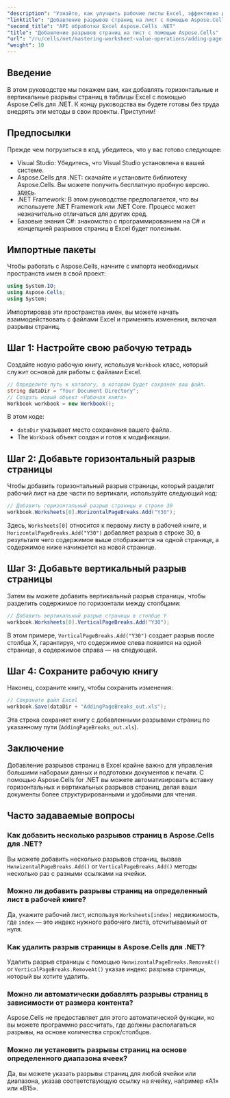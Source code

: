 ```yaml
---
"description": "Узнайте, как улучшить рабочие листы Excel, эффективно добавляя горизонтальные и вертикальные разрывы страниц с помощью Aspose.Cells для .NET. Это подробное руководство поможет вам выполнить необходимые настройки и кодирование."
"linktitle": "Добавление разрывов страниц на лист с помощью Aspose.Cells"
"second_title": "API обработки Excel Aspose.Cells .NET"
"title": "Добавление разрывов страниц на лист с помощью Aspose.Cells"
"url": "/ru/cells/net/mastering-worksheet-value-operations/adding-page-breaks/"
"weight": 10
---
```


## Введение

В этом руководстве мы покажем вам, как добавлять горизонтальные и вертикальные разрывы страниц в таблицы Excel с помощью Aspose.Cells для .NET. К концу руководства вы будете готовы без труда внедрять эти методы в свои проекты. Приступим!

## Предпосылки
Прежде чем погрузиться в код, убедитесь, что у вас готово следующее:
- Visual Studio: Убедитесь, что Visual Studio установлена в вашей системе.
- Aspose.Cells для .NET: скачайте и установите библиотеку Aspose.Cells. Вы можете получить бесплатную пробную версию. [здесь](https://releases.aspose.com/cells/net/).
- .NET Framework: В этом руководстве предполагается, что вы используете .NET Framework или .NET Core. Процесс может незначительно отличаться для других сред.
- Базовые знания C#: знакомство с программированием на C# и концепцией разрывов страниц в Excel будет полезным.

## Импортные пакеты
Чтобы работать с Aspose.Cells, начните с импорта необходимых пространств имен в свой проект:

```csharp
using System.IO;
using Aspose.Cells;
using System;
```

Импортировав эти пространства имен, вы можете начать взаимодействовать с файлами Excel и применять изменения, включая разрывы страниц.

## Шаг 1: Настройте свою рабочую тетрадь
Создайте новую рабочую книгу, используя `Workbook` класс, который служит основой для работы с файлами Excel.

```csharp
// Определите путь к каталогу, в котором будет сохранен ваш файл.
string dataDir = "Your Document Directory";
// Создать новый объект «Рабочая книга»
Workbook workbook = new Workbook();
```
В этом коде:
- `dataDir` указывает место сохранения вашего файла.
- The `Workbook` объект создан и готов к модификации.

## Шаг 2: Добавьте горизонтальный разрыв страницы
Чтобы добавить горизонтальный разрыв страницы, который разделит рабочий лист на две части по вертикали, используйте следующий код:

```csharp
// Добавить горизонтальный разрыв страницы в строке 30
workbook.Worksheets[0].HorizontalPageBreaks.Add("Y30");
```
Здесь, `Worksheets[0]` относится к первому листу в рабочей книге, и `HorizontalPageBreaks.Add("Y30")` добавляет разрыв в строке 30, в результате чего содержимое выше отображается на одной странице, а содержимое ниже начинается на новой странице.

## Шаг 3: Добавьте вертикальный разрыв страницы
Затем вы можете добавить вертикальный разрыв страницы, чтобы разделить содержимое по горизонтали между столбцами:

```csharp
// Добавить вертикальный разрыв страницы в столбце Y
workbook.Worksheets[0].VerticalPageBreaks.Add("Y30");
```
В этом примере, `VerticalPageBreaks.Add("Y30")` создает разрыв после столбца X, гарантируя, что содержимое слева появится на одной странице, а содержимое справа — на следующей.

## Шаг 4: Сохраните рабочую книгу
Наконец, сохраните книгу, чтобы сохранить изменения:

```csharp
// Сохраните файл Excel
workbook.Save(dataDir + "AddingPageBreaks_out.xls");
```
Эта строка сохраняет книгу с добавленными разрывами страниц по указанному пути (`AddingPageBreaks_out.xls`).

## Заключение
Добавление разрывов страниц в Excel крайне важно для управления большими наборами данных и подготовки документов к печати. С помощью Aspose.Cells for .NET вы можете автоматизировать вставку горизонтальных и вертикальных разрывов страниц, делая ваши документы более структурированными и удобными для чтения.

## Часто задаваемые вопросы

### Как добавить несколько разрывов страниц в Aspose.Cells для .NET?
Вы можете добавить несколько разрывов страниц, вызвав `HилиizontalPageBreaks.Add()` or `VerticalPageBreaks.Add()` методы несколько раз с разными ссылками на ячейки.

### Можно ли добавить разрывы страниц на определенный лист в рабочей книге?
Да, укажите рабочий лист, используя `Worksheets[index]` недвижимость, где `index` — это индекс нужного рабочего листа, отсчитываемый от нуля.

### Как удалить разрыв страницы в Aspose.Cells для .NET?
Удалить разрыв страницы с помощью `HилиizontalPageBreaks.RemoveAt()` or `VerticalPageBreaks.RemoveAt()` указав индекс разрыва страницы, который вы хотите удалить.

### Можно ли автоматически добавлять разрывы страниц в зависимости от размера контента?
Aspose.Cells не предоставляет для этого автоматической функции, но вы можете программно рассчитать, где должны располагаться разрывы, на основе количества строк/столбцов.

### Можно ли установить разрывы страниц на основе определенного диапазона ячеек?
Да, вы можете указать разрывы страниц для любой ячейки или диапазона, указав соответствующую ссылку на ячейку, например «A1» или «B15».